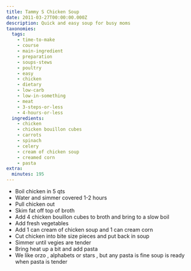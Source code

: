 ```yaml
---
title: Tammy S Chicken Soup
date: 2011-03-27T00:00:00.000Z
description: Quick and easy soup for busy moms
taxonomies:
  tags:
    - time-to-make
    - course
    - main-ingredient
    - preparation
    - soups-stews
    - poultry
    - easy
    - chicken
    - dietary
    - low-carb
    - low-in-something
    - meat
    - 3-steps-or-less
    - 4-hours-or-less
  ingredients:
    - chicken
    - chicken bouillon cubes
    - carrots
    - spinach
    - celery
    - cream of chicken soup
    - creamed corn
    - pasta
extra:
  minutes: 195
---
```

 - Boil chicken in 5 qts
 - Water and simmer covered 1-2 hours
 - Pull chicken out
 - Skim fat off top of broth
 - Add 4 chicken bouillon cubes to broth and bring to a slow boil
 - Add fresh vegetables
 - Add 1 can cream of chicken soup and 1 can cream corn
 - Cut chicken into bite size pieces and put back in soup
 - Simmer until vegies are tender
 - Bring heat up a bit and add pasta
 - We like orzo , alphabets or stars , but any pasta is fine soup is ready when pasta is tender
